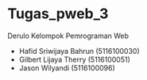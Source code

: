# Tugas_pweb_3
Derulo
Kelompok Pemrograman Web

<ul>
	<li>Hafid Sriwijaya Bahrun (5116100030)</li>
	<li>Gilbert Lijaya Therry (5116100051)</li>
	<li>Jason Wilyandi (5116100096)</li>
</ul>
